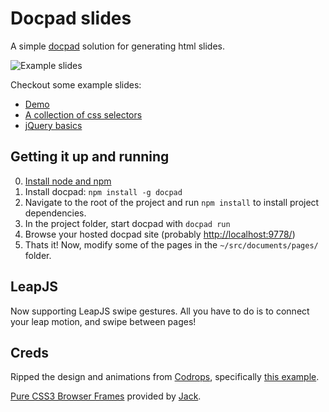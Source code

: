 # Docpad slides

A simple [docpad](http://docpad.org/) solution for generating html slides.

![Example slides](https://i.imgur.com/EONybuy.gif)

Checkout some example slides:
- [Demo](http://jmyrland.github.com/Slides)
- [A collection of css selectors](https://myrland.nu/css-selectors/)
- [jQuery basics](https://myrland.nu/css-selectors/)

## Getting it up and running

0. [Install node and npm](http://nodejs.org/)
1. Install docpad: `npm install -g docpad`
2. Navigate to the root of the project and run `npm install` to install project dependencies. 
2. In the project folder, start docpad with `docpad run` 
3. Browse your hosted docpad site (probably [http://localhost:9778/](http://localhost:9778/))
3. Thats it! Now, modify some of the pages in the `~/src/documents/pages/` folder.

## LeapJS

Now supporting LeapJS swipe gestures. All you have to do is to connect your leap motion, and swipe between pages! 

## Creds

Ripped the design and animations from [Codrops](http://tympanus.net/codrops/), specifically [this example](http://tympanus.net/codrops/2013/05/07/a-collection-of-page-transitions/).

[Pure CSS3 Browser Frames](http://glasshills.co.uk/resources/css3browserframe/) provided by [Jack](http://glasshills.co.uk/).
